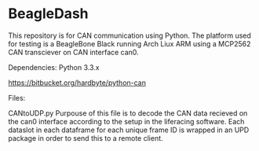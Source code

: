 BeagleDash
==========

This repository is for CAN communication using Python. The platform used for testing is a BeagleBone Black running Arch Liux ARM using a MCP2562 CAN transciever on CAN interface can0.

Dependencies:
Python 3.3.x

https://bitbucket.org/hardbyte/python-can

Files:

CANtoUDP.py
Purpouse of this file is to decode the CAN data recieved on the can0 interface according to the setup in the liferacing software. Each dataslot in each dataframe for each unique frame ID is wrapped in an UPD package in order to send this to a remote client.